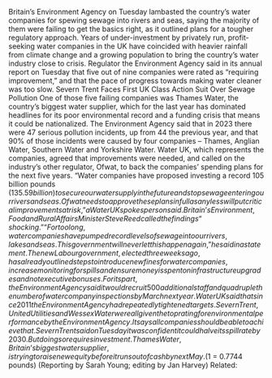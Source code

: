 Britain’s Environment Agency on Tuesday lambasted the country’s water companies for spewing sewage into rivers and seas, saying the majority of them were failing to get the basics right, as it outlined plans for a tougher regulatory approach.
Years of under-investment by privately run, profit-seeking water companies in the UK have coincided with heavier rainfall from climate change and a growing population to bring the country’s water industry close to crisis.
Regulator the Environment Agency said in its annual report on Tuesday that five out of nine companies were rated as “requiring improvement,” and that the pace of progress towards making water cleaner was too slow.
Severn Trent Faces First UK Class Action Suit Over Sewage Pollution
One of those five failing companies was Thames Water, the country’s biggest water supplier, which for the last year has dominated headlines for its poor environmental record and a funding crisis that means it could be nationalized.
The Environment Agency said that in 2023 there were 47 serious pollution incidents, up from 44 the previous year, and that 90% of those incidents were caused by four companies – Thames, Anglian Water, Southern Water and Yorkshire Water.
Water UK, which represents the companies, agreed that improvements were needed, and called on the industry’s other regulator, Ofwat, to back the companies’ spending plans for the next five years.
“Water companies have proposed investing a record 105 billion pounds ($135.59 billion) to secure our water supply in the future and stop sewage entering our rivers and seas. Ofwat needs to approve these plans in full as any less will put critical improvements at risk,” a Water UK spokesperson said.
Britain’s Environment, Food and Rural Affairs Minister Steve Reed called the findings “shocking.”
“For too long, water companies have pumped record levels of sewage into our rivers, lakes and seas. This government will never let this happen again,” he said in a statement.
The new Labour government, elected three weeks ago, has already outlined steps to introduce new fines for water companies, increase monitoring for spills and ensure money is spent on infrastructure upgrades and not executive bonuses.
For its part, the Environment Agency said it would recruit 500 additional staff and quadruple the number of water company inspections by March next year.
Water UK said that since 2011 the Environment Agency had repeatedly tightened targets.
Severn Trent, United Utilities and Wessex Water were all given the top rating for environmental performance by the Environment Agency. It says all companies should be able to achieve that.
Severn Trent said on Tuesday it was confident it could halve its spill rate by 2030.
But doing so requires investment. Thames Water, Britain’s biggest water supplier, is trying to raise new equity before it runs out of cash by next May.
($1 = 0.7744 pounds)
(Reporting by Sarah Young; editing by Jan Harvey)
Related: